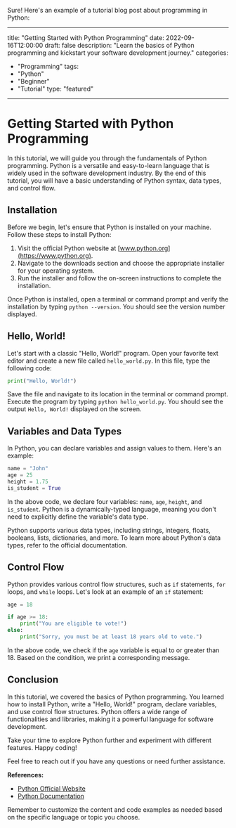 Sure! Here's an example of a tutorial blog post about programming in Python:

---
title: "Getting Started with Python Programming"
date: 2022-09-16T12:00:00
draft: false
description: "Learn the basics of Python programming and kickstart your software development journey."
categories:
- "Programming"
tags:
- "Python"
- "Beginner"
- "Tutorial"
type: "featured"
---

# Getting Started with Python Programming

In this tutorial, we will guide you through the fundamentals of Python programming. Python is a versatile and easy-to-learn language that is widely used in the software development industry. By the end of this tutorial, you will have a basic understanding of Python syntax, data types, and control flow.

## Installation

Before we begin, let's ensure that Python is installed on your machine. Follow these steps to install Python:

1. Visit the official Python website at [www.python.org](https://www.python.org).
2. Navigate to the downloads section and choose the appropriate installer for your operating system.
3. Run the installer and follow the on-screen instructions to complete the installation.

Once Python is installed, open a terminal or command prompt and verify the installation by typing `python --version`. You should see the version number displayed.

## Hello, World!

Let's start with a classic "Hello, World!" program. Open your favorite text editor and create a new file called `hello_world.py`. In this file, type the following code:

```python
print("Hello, World!")
```

Save the file and navigate to its location in the terminal or command prompt. Execute the program by typing `python hello_world.py`. You should see the output `Hello, World!` displayed on the screen.

## Variables and Data Types

In Python, you can declare variables and assign values to them. Here's an example:

```python
name = "John"
age = 25
height = 1.75
is_student = True
```

In the above code, we declare four variables: `name`, `age`, `height`, and `is_student`. Python is a dynamically-typed language, meaning you don't need to explicitly define the variable's data type.

Python supports various data types, including strings, integers, floats, booleans, lists, dictionaries, and more. To learn more about Python's data types, refer to the official documentation.

## Control Flow

Python provides various control flow structures, such as `if` statements, `for` loops, and `while` loops. Let's look at an example of an `if` statement:

```python
age = 18

if age >= 18:
    print("You are eligible to vote!")
else:
    print("Sorry, you must be at least 18 years old to vote.")
```

In the above code, we check if the `age` variable is equal to or greater than 18. Based on the condition, we print a corresponding message.

## Conclusion

In this tutorial, we covered the basics of Python programming. You learned how to install Python, write a "Hello, World!" program, declare variables, and use control flow structures. Python offers a wide range of functionalities and libraries, making it a powerful language for software development.

Take your time to explore Python further and experiment with different features. Happy coding!

Feel free to reach out if you have any questions or need further assistance.

**References:**
- [Python Official Website](https://www.python.org)
- [Python Documentation](https://docs.python.org)

Remember to customize the content and code examples as needed based on the specific language or topic you choose.
